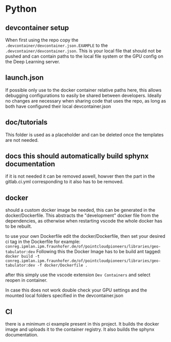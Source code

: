 # Python

## devcontainer setup
When first using the repo copy the `.devcontainer/devcontainer.json.EXAMPLE` to the `.devcontainer/devcontainer.json`.
This is your local file that should not be pushed and can contain paths to the local file system or the GPU config on the Deep Learning server.

## launch.json
If possible only use to the docker container relative paths here, this allows debugging configurations to easily be shared between developers. 
Ideally no changes are necessary when sharing code that uses the repo, as long as both have configured their local devcontainer.json

## doc/tutorials
This folder is used as a placeholder and can be deleted once the templates are not needed.

## docs this should automatically build sphynx documentation
if it is not needed it can be removed aswell, howver then the part in the gitlab.ci.yml corresponding to it also has to be removed.

## docker
should a custom docker image be needed, this can be generated in the docker/Dockerfile. This abstracts the "development" docker file from the dependencies, as otherwise when restarting vscode the whole docker has to be rebuilt. 

to use your own Dockerfile edit the docker/Dockerfile, then set your desired ci tag in the Dockerfile for example: `conreg.ipmlan.ipm.fraunhofer.de/of/pointcloudpioneers/libraries/geo-tabulator:dev`
Following this the Docker Image has to be build ant tagged: `docker build -t conreg.ipmlan.ipm.fraunhofer.de/of/pointcloudpioneers/libraries/geo-tabulator:dev -f docker/Dockerfile .`

after this simply use the vscode extension `Dev Containers` and select reopen in container.

In case this does not work double check your GPU settings and the mounted local folders specified in the devcontainer.json

## CI

there is a minimum ci example present in this project. It builds the docker image and uploads it to the container registry. It also builds the sphynx documentation. 